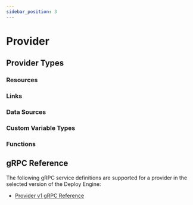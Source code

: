 ```yaml
---
sidebar_position: 3
---
```

# Provider

## Provider Types

### Resources

### Links

### Data Sources

### Custom Variable Types

### Functions

## gRPC Reference

The following gRPC service definitions are supported for a provider in the selected version of the Deploy Engine:

- [Provider v1 gRPC Reference](https://github.com/two-hundred/celerity/tree/main/libs/deploy-engine/plugin/providerserverv1/provider.proto)
